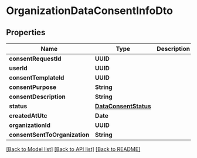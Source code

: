 # OrganizationDataConsentInfoDto

## Properties
Name | Type | Description | Notes
------------ | ------------- | ------------- | -------------
**consentRequestId** | **UUID** |  | [optional] 
**userId** | **UUID** |  | [optional] 
**consentTemplateId** | **UUID** |  | [optional] 
**consentPurpose** | **String** |  | [optional] 
**consentDescription** | **String** |  | [optional] 
**status** | [**DataConsentStatus**](DataConsentStatus.md) |  | [optional] 
**createdAtUtc** | **Date** |  | [optional] 
**organizationId** | **UUID** |  | [optional] 
**consentSentToOrganization** | **String** |  | [optional] 

[[Back to Model list]](../README.md#documentation-for-models) [[Back to API list]](../README.md#documentation-for-api-endpoints) [[Back to README]](../README.md)


